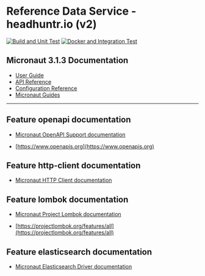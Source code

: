 # Reference Data Service - headhuntr.io (v2)
[![Build and Unit Test](https://github.com/Headhuntr-IO/reference-data/actions/workflows/gradle.yml/badge.svg)](https://github.com/Headhuntr-IO/reference-data/actions/workflows/gradle.yml)
[![Docker and Integration Test](https://github.com/Headhuntr-IO/reference-data/actions/workflows/graalvm.yml/badge.svg?branch=master)](https://github.com/Headhuntr-IO/reference-data/actions/workflows/graalvm.yml)

## Micronaut 3.1.3 Documentation

- [User Guide](https://docs.micronaut.io/3.1.3/guide/index.html)
- [API Reference](https://docs.micronaut.io/3.1.3/api/index.html)
- [Configuration Reference](https://docs.micronaut.io/3.1.3/guide/configurationreference.html)
- [Micronaut Guides](https://guides.micronaut.io/index.html)
---

## Feature openapi documentation

- [Micronaut OpenAPI Support documentation](https://micronaut-projects.github.io/micronaut-openapi/latest/guide/index.html)

- [https://www.openapis.org](https://www.openapis.org)

## Feature http-client documentation

- [Micronaut HTTP Client documentation](https://docs.micronaut.io/latest/guide/index.html#httpClient)

## Feature lombok documentation

- [Micronaut Project Lombok documentation](https://docs.micronaut.io/latest/guide/index.html#lombok)

- [https://projectlombok.org/features/all](https://projectlombok.org/features/all)

## Feature elasticsearch documentation

- [Micronaut Elasticsearch Driver documentation](https://micronaut-projects.github.io/micronaut-elasticsearch/latest/guide/index.html)

